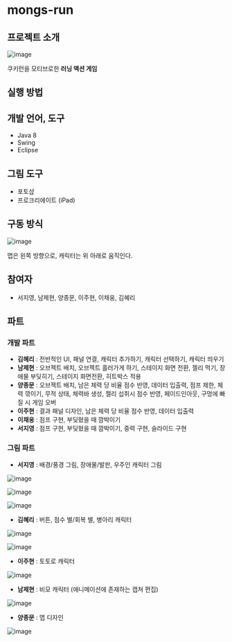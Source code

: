 # mongs-run

## 프로젝트 소개
![image](https://user-images.githubusercontent.com/57383657/112087613-a229b480-8bd1-11eb-8dc7-2fd21ae7d373.png)

쿠키런을 모티브로한 **러닝 액션 게임**

## 실행 방법

## 개발 언어, 도구
- Java 8
- Swing
- Eclipse

## 그림 도구
- 포토샵
- 프로크리에이트 (iPad)

## 구동 방식
![image](https://user-images.githubusercontent.com/57383657/112087979-53c8e580-8bd2-11eb-9bcb-19183bcf1b75.png)

맵은 왼쪽 방향으로, 캐릭터는 위 아래로 움직인다.

## 참여자
- 서지영, 남제현, 양종문, 이주현, 이채웅, 김혜리

## 파트

### 개발 파트

- **김혜리** : 전반적인 UI, 패널 연결, 캐릭터 추가하기, 캐릭터 선택하기, 캐릭터 띄우기
- **남제현** : 오브젝트 배치, 오브젝트 흘러가게 하기, 스테이지 화면 전환, 젤리 먹기, 장애물 부딪히기, 스테이지 화면전환, 히트박스 적용
- **양종문** : 오브젝트 배치, 남은 체력 당 비율 점수 반영, 데이터 입출력, 점프 제한, 체력 깎이기, 무적 상태, 체력바 생성, 젤리 섭취시 점수 반영, 페이드인아웃, 구멍에 빠질 시 게임 오버
- **이주현** : 결과 패널 디자인, 남은 체력 당 비율 점수 반영, 데이터 입출력 
- **이채웅** : 점프 구현, 부딪혔을 때 깜박이기
- **서지영** : 점프 구현, 부딪혔을 때 깜박이기, 중력 구현, 슬라이드 구현

### 그림 파트

- **서지영** : 배경/풍경 그림, 장애물/발판, 우주인 캐릭터 그림

![image](https://user-images.githubusercontent.com/57383657/112089211-8a076480-8bd4-11eb-97f5-e4357706e22d.png)

![image](https://user-images.githubusercontent.com/57383657/112089229-912e7280-8bd4-11eb-95b9-4027aec816b5.png)

![image](https://user-images.githubusercontent.com/57383657/112089191-7f4ccf80-8bd4-11eb-95f8-b07a557f1f9b.png)

- **김혜리** : 버튼, 점수 별/회복 별, 병아리 캐릭터

![image](https://user-images.githubusercontent.com/57383657/112089263-a4414280-8bd4-11eb-9a9a-8feeaf1f14ad.png)

![image](https://user-images.githubusercontent.com/57383657/112089301-b91dd600-8bd4-11eb-8db0-a6663389e2ab.png)

- **이주현** : 토토로 캐릭터 

![image](https://user-images.githubusercontent.com/57383657/112089335-c76bf200-8bd4-11eb-9faa-e140c9f21d19.png)

- **남제현** : 비모 캐릭터 (애니메이션에 존재하는 캡쳐 편집)

![image](https://user-images.githubusercontent.com/57383657/112089358-d18df080-8bd4-11eb-9e26-d7306cdbf799.png)

- **양종문** : 맵 디자인 

![image](https://user-images.githubusercontent.com/57383657/112089427-fc784480-8bd4-11eb-8a93-23313f9ba4d3.png)


